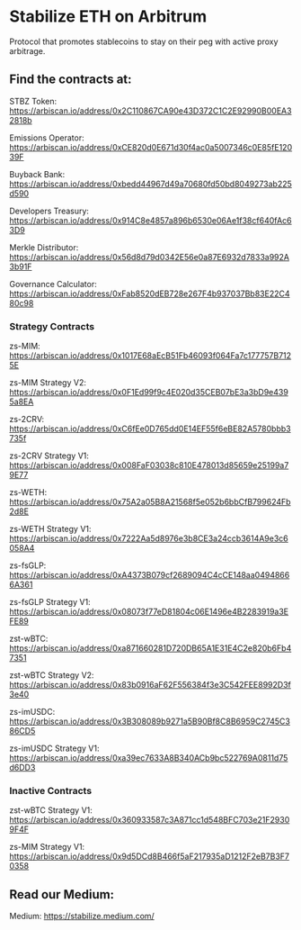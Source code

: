 # Stabilize ETH on Arbitrum
Protocol that promotes stablecoins to stay on their peg with active proxy arbitrage.

## Find the contracts at:
STBZ Token: https://arbiscan.io/address/0x2C110867CA90e43D372C1C2E92990B00EA32818b

Emissions Operator: https://arbiscan.io/address/0xCE820d0E671d30f4ac0a5007346c0E85fE12039F

Buyback Bank: https://arbiscan.io/address/0xbedd44967d49a70680fd50bd8049273ab225d590

Developers Treasury: https://arbiscan.io/address/0x914C8e4857a896b6530e06Ae1f38cf640fAc63D9

Merkle Distributor: https://arbiscan.io/address/0x56d8d79d0342E56e0a87E6932d7833a992A3b91F

Governance Calculator: https://arbiscan.io/address/0xFab8520dEB728e267F4b937037Bb83E22C480c98

### Strategy Contracts
zs-MIM: https://arbiscan.io/address/0x1017E68aEcB51Fb46093f064Fa7c177757B7125E

zs-MIM Strategy V2: https://arbiscan.io/address/0x0F1Ed99f9c4E020d35CEB07bE3a3bD9e4395a8EA

zs-2CRV: https://arbiscan.io/address/0xC6fEe0D765dd0E14EF55f6eBE82A5780bbb3735f

zs-2CRV Strategy V1: https://arbiscan.io/address/0x008FaF03038c810E478013d85659e25199a79E77

zs-WETH: https://arbiscan.io/address/0x75A2a05B8A21568f5e052b6bbCfB799624Fb2d8E

zs-WETH Strategy V1: https://arbiscan.io/address/0x7222Aa5d8976e3b8CE3a24ccb3614A9e3c6058A4

zs-fsGLP: https://arbiscan.io/address/0xA4373B079cf2689094C4cCE148aa04948666A361

zs-fsGLP Strategy V1: https://arbiscan.io/address/0x08073f77eD81804c06E1496e4B2283919a3EFE89

zst-wBTC: https://arbiscan.io/address/0xa871660281D720DB65A1E31E4C2e820b6Fb47351

zst-wBTC Strategy V2: https://arbiscan.io/address/0x83b0916aF62F556384f3e3C542FEE8992D3f3e40 

zs-imUSDC: https://arbiscan.io/address/0x3B308089b9271a5B90Bf8C8B6959C2745C386CD5

zs-imUSDC Strategy V1: https://arbiscan.io/address/0xa39ec7633A8B340ACb9bc522769A0811d75d6DD3

### Inactive Contracts
zst-wBTC Strategy V1: https://arbiscan.io/address/0x360933587c3A871cc1d548BFC703e21F29309F4F

zs-MIM Strategy V1: https://arbiscan.io/address/0x9d5DCd8B466f5aF217935aD1212F2eB7B3F70358

## Read our Medium:
Medium: https://stabilize.medium.com/
